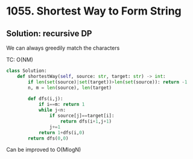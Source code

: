 # 1055. Shortest Way to Form String

## Solution: recursive DP

We can always greedily match the characters

TC: O(NM)

```py
class Solution:
    def shortestWay(self, source: str, target: str) -> int:
        if len(set(source)|set(target))>len(set(source)): return -1
        n, m = len(source), len(target)
        
        def dfs(i,j):
            if i==m: return 1
            while j<n:
                if source[j]==target[i]:
                    return dfs(i+1,j+1)
                j+=1
            return 1+dfs(i,0)
        return dfs(0,0)
```

Can be improved to O(MlogN)